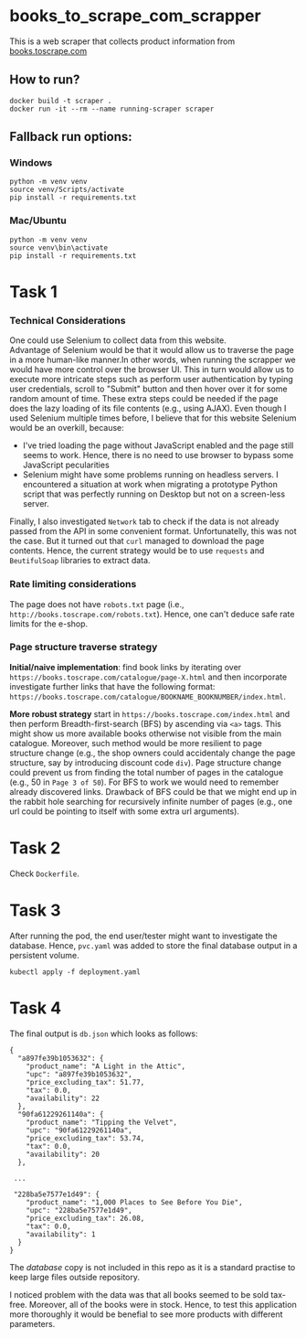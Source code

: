 # books_to_scrape_com_scrapper

This is a web scraper that collects product information 
from [books.toscrape.com](https://books.toscrape.com/)

## How to run?
```
docker build -t scraper .
docker run -it --rm --name running-scraper scraper
```


## Fallback run options:

### Windows
```
python -m venv venv
source venv/Scripts/activate
pip install -r requirements.txt
```

### Mac/Ubuntu
```
python -m venv venv
source venv\bin\activate
pip install -r requirements.txt
```

# Task 1

### Technical Considerations

One could use Selenium to collect data from this website.  
Advantage of Selenium would be that it would allow us to 
traverse the page in a more human-like manner.In other words, 
when running the scrapper we would have more control over the 
browser UI. This in turn would allow us to execute more 
intricate steps such as perform user authentication by typing 
user credentials, scroll to "Submit" button and then hover
over it for some random amount of time. These extra steps
could be needed if the page does the lazy loading of its file
contents (e.g., using AJAX). Even though I used Selenium
multiple times before, I believe that for this website
Selenium would be an overkill, because:

- I've tried loading the page without JavaScript enabled and 
the page still seems to work. Hence, there is no need to use 
browser to bypass some JavaScript pecularities
- Selenium might have some problems running on headless 
servers. I encountered a situation at work when migrating
a prototype Python script that was perfectly running on 
Desktop but not on a screen-less server.

Finally, I also investigated `Network` tab to check if the
data is not already passed from the API in some convenient
format. Unfortunatelly, this was not the case. But it
turned out that `curl` managed to download the page 
contents. Hence, the current strategy would be to use
`requests` and `BeutifulSoap` libraries to extract data.

### Rate limiting considerations

The page does not have `robots.txt` page (i.e., 
`http://books.toscrape.com/robots.txt`). Hence, one can't
deduce safe rate limits for the e-shop.

### Page structure traverse strategy

**Initial/naive implementation**: find book links by iterating
over `https://books.toscrape.com/catalogue/page-X.html` and 
then incorporate investigate further links that have the 
following format: `https://books.toscrape.com/catalogue/BOOKNAME_BOOKNUMBER/index.html`.

**More robust strategy** start in 
`https://books.toscrape.com/index.html` and then perform
Breadth-first-search (BFS) by ascending via `<a>` tags.
This might show us more available books otherwise not visible
from the main catalogue. Moreover, such method would be more
resilient to page structure change (e.g., the shop owners could
accidentaly change the page structure, say by introducing
discount code `div`). Page structure change could prevent us 
from finding the total number of pages in the catalogue (e.g., 
50 in `Page 3 of 50`). For BFS to work we would need to 
remember already discovered links. Drawback of BFS could be
that we might end up in the rabbit hole searching for 
recursively infinite number of pages (e.g., one url could be 
pointing to itself with some extra url arguments).


# Task 2

Check `Dockerfile`.


# Task 3

After running the pod, the end user/tester might want to
investigate the database. Hence, `pvc.yaml` was added to 
store the final database output in a persistent volume.

`kubectl apply -f deployment.yaml`


# Task 4

The final output is `db.json` which looks as follows:
```
{
  "a897fe39b1053632": {
    "product_name": "A Light in the Attic",
    "upc": "a897fe39b1053632",
    "price_excluding_tax": 51.77,
    "tax": 0.0,
    "availability": 22
  },
  "90fa61229261140a": {
    "product_name": "Tipping the Velvet",
    "upc": "90fa61229261140a",
    "price_excluding_tax": 53.74,
    "tax": 0.0,
    "availability": 20
  },
 
 ...

 "228ba5e7577e1d49": {
    "product_name": "1,000 Places to See Before You Die",
    "upc": "228ba5e7577e1d49",
    "price_excluding_tax": 26.08,
    "tax": 0.0,
    "availability": 1
  }
}
```

The _database_ copy is not included in this repo as it is
a standard practise to keep large files outside 
repository.

I noticed problem with the data was that all books seemed
to be sold tax-free. Moreover, all of the books were in
stock. Hence, to test this application more thoroughly
it would be benefial to see more products with different
parameters.